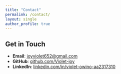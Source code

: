 ```yaml
---
title: "Contact"
permalink: /contact/
layout: single
author_profile: true
---
```


## Get in Touch

- **Email**: [joyviolet652@gmail.com](mailto:joyviolet652@gmail.com)  
- **GitHub**: [github.com/Violet-joy](https://github.com/Violet-joy)  
- **LinkedIn**: [linkedin.com/in/violet-owino-aa2317310](https://linkedin.com/in/violet-owino-aa2317310)
